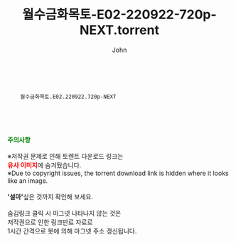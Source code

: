﻿---
layout: post
title:  "    월수금화목토-E02-220922-720p-NEXT.torrent"
author: John
categories: [ 드라마 ]
tags: [  ]
image:  
description: "    월수금화목토-E02-220922-720p-NEXT torrent 정보 공유"
toc: true
toc_sticky: true
---

<br>

        월수금화목토.E02.220922.720p-NEXT  
    
<br><br><br>
<p data-ke-size="size16"><b><span style="color: green;">주의사항</span></b><br /><br />※저작권 문제로 인해 토렌트 다운로드 링크는<br /><b><span style="color: red;">유사 이미지</span></b>에 숨겨뒀습니다.<br />※Due to copyright issues, the torrent download link is hidden where it looks like an image.<br /><br /><b>'설마'</b>싶은 것까지 확인해 보세요.<br /><br />숨김링크 클릭 시 마그넷 나타나지 않는 것은<br />저작권으로 인한 링크만료 자료로<br />1시간 간격으로 봇에 의해 마그넷 주소 갱신됩니다.</p>
